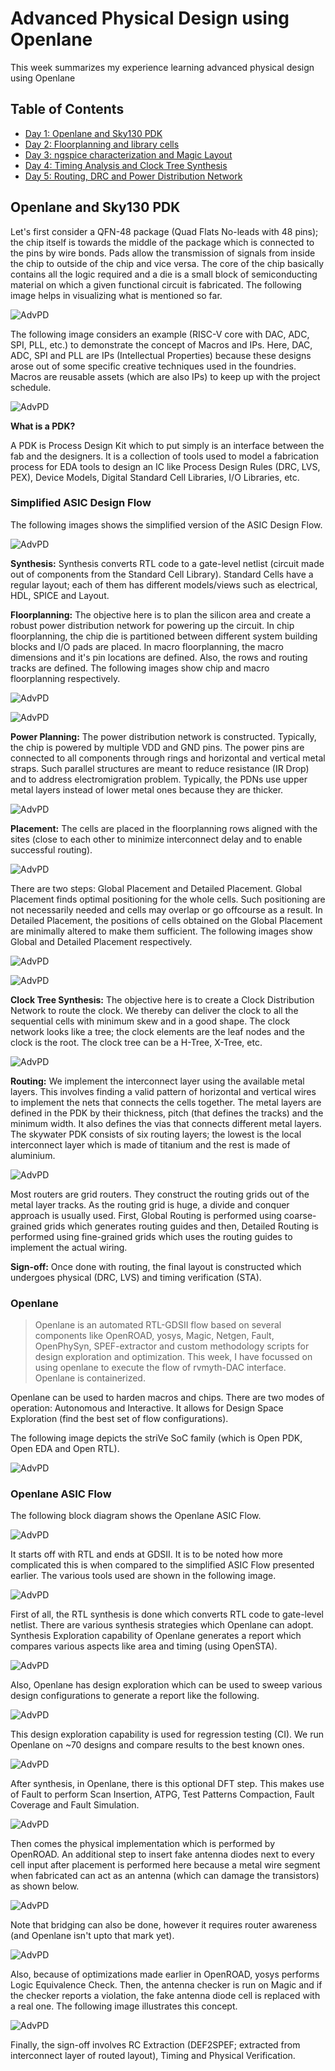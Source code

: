 # Advanced Physical Design using Openlane

This week summarizes my experience learning advanced physical design using Openlane

## Table of Contents

   - [Day 1: Openlane and Sky130 PDK]()
   - [Day 2: Floorplanning and library cells]()
   - [Day 3: ngspice characterization and Magic Layout]()
   - [Day 4: Timing Analysis and Clock Tree Synthesis]()
   - [Day 5: Routing, DRC and Power Distribution Network]()

## Openlane and Sky130 PDK

   Let's first consider a QFN-48 package (Quad Flats No-leads with 48 pins); the chip itself is towards the middle of the package which is connected to the pins by wire bonds. Pads allow the transmission of signals from inside the chip to outside of the chip and vice versa. The core of the chip basically contains all the logic required and a die is a small block of semiconducting material on which a given functional circuit is fabricated. The following image helps in visualizing what is mentioned so far.
   
   ![AdvPD](../Week%207/images/Capture1.PNG)
   
   The following image considers an example (RISC-V core with DAC, ADC, SPI, PLL, etc.) to demonstrate the concept of Macros and IPs. Here, DAC, ADC, SPI and PLL are IPs (Intellectual Properties) because these designs arose out of some specific creative techniques used in the foundries. Macros are reusable assets (which are also IPs) to keep up with the project schedule.
   
   ![AdvPD](../Week%207/images/Capture2.PNG)
   
   **What is a PDK?**
   
   A PDK is Process Design Kit which to put simply is an interface between the fab and the designers. It is a collection of tools used to model a fabrication process for EDA tools to design an IC like Process Design Rules (DRC, LVS, PEX), Device Models, Digital Standard Cell Libraries, I/O Libraries, etc.
   
   ### Simplified ASIC Design Flow
   
   The following images shows the simplified version of the ASIC Design Flow.
   
   ![AdvPD](../Week%207/images/Capture3.PNG)
      
   **Synthesis:** Synthesis converts RTL code to a gate-level netlist (circuit made out of components from the Standard Cell Library). Standard Cells have a regular layout; each of them has different models/views such as electrical, HDL, SPICE and Layout.
   
   **Floorplanning:** The objective here is to plan the silicon area and create a robust power distribution network for powering up the circuit. In chip floorplanning, the chip die is partitioned between different system building blocks and I/O pads are placed. In macro floorplanning, the macro dimensions and it's pin locations are defined. Also, the rows and routing tracks are defined. The following images show chip and macro floorplanning respectively.
   
   ![AdvPD](../Week%207/images/Capture4.PNG)
      
   ![AdvPD](../Week%207/images/Capture5.PNG)
      
   **Power Planning:** The power distribution network is constructed. Typically, the chip is powered by multiple VDD and GND pins. The power pins are connected to all components through rings and horizontal and vertical metal straps. Such parallel structures are meant to reduce resistance (IR Drop) and to address electromigration problem. Typically, the PDNs use upper metal layers instead of lower metal ones because they are thicker.
   
   ![AdvPD](../Week%207/images/Capture6.PNG)
      
   **Placement:** The cells are placed in the floorplanning rows aligned with the sites (close to each other to minimize interconnect delay and to enable successful routing). 
   
   ![AdvPD](../Week%207/images/Capture7.PNG)
      
   There are two steps: Global Placement and Detailed Placement. Global Placement finds optimal positioning for the whole cells. Such positioning are not necessarily needed and cells may overlap or go offcourse as a result. In Detailed Placement, the positions of cells obtained on the Global Placement are minimally altered to make them sufficient. The following images show Global and Detailed Placement respectively.
   
   ![AdvPD](../Week%207/images/Capture8.PNG)
      
   ![AdvPD](../Week%207/images/Capture9.PNG)
      
   **Clock Tree Synthesis:** The objective here is to create a Clock Distribution Network to route the clock. We thereby can deliver the clock to all the sequential cells with minimum skew and in a good shape. The clock network looks like a tree; the clock elements are the leaf nodes and the clock is the root. The clock tree can be a H-Tree, X-Tree, etc.
   
   ![AdvPD](../Week%207/images/Capture10.PNG)
      
   **Routing:** We implement the interconnect layer using the available metal layers. This involves finding a valid pattern of horizontal and vertical wires to implement the nets that connects the cells together. The metal layers are defined in the PDK by their thickness, pitch (that defines the tracks) and the minimum width. It also defines the vias that connects different metal layers. The skywater PDK consists of six routing layers; the lowest is the local interconnect layer which is made of titanium and the rest is made of aluminium.
   
   ![AdvPD](../Week%207/images/Capture11.PNG)
      
   Most routers are grid routers. They construct the routing grids out of the metal layer tracks. As the routing grid is huge, a divide and conquer approach is usually used. First, Global Routing is performed using coarse-grained grids which generates routing guides and then, Detailed Routing is performed using fine-grained grids which uses the routing guides to implement the actual wiring.
   
   **Sign-off:** Once done with routing, the final layout is constructed which undergoes physical (DRC, LVS) and timing verification (STA).
   
   ### Openlane
   
   > Openlane is an automated RTL-GDSII flow based on several components like OpenROAD, yosys, Magic, Netgen, Fault, OpenPhySyn, SPEF-extractor and custom methodology scripts for design exploration and optimization. This week, I have focussed on using openlane to execute the flow of rvmyth-DAC interface. Openlane is containerized. 
    
   Openlane can be used to harden macros and chips. There are two modes of operation: Autonomous and Interactive. It allows for Design Space Exploration (find the best set of flow configurations).
    
   The following image depicts the striVe SoC family (which is Open PDK, Open EDA and Open RTL).
    
   ![AdvPD](../Week%207/images/Capture12.PNG)
      
   ### Openlane ASIC Flow
   
   The following block diagram shows the Openlane ASIC Flow.
   
   ![AdvPD](../Week%207/images/Capture13.PNG)
      
   It starts off with RTL and ends at GDSII. It is to be noted how more complicated this is when compared to the simplified ASIC Flow presented earlier. The various tools used are shown in the following image.
   
   ![AdvPD](../Week%207/images/Capture14.PNG)
         
   First of all, the RTL synthesis is done which converts RTL code to gate-level netlist. There are various synthesis strategies which Openlane can adopt. Synthesis Exploration capability of Openlane generates a report which compares various aspects like area and timing (using OpenSTA).
   
   ![AdvPD](../Week%207/images/Capture15.PNG)
         
   Also, Openlane has design exploration which can be used to sweep various design configurations to generate a report like the following.
   
   ![AdvPD](../Week%207/images/Capture16.PNG)
         
   This design exploration capability is used for regression testing (CI). We run Openlane on ~70 designs and compare results to the best known ones.
   
   ![AdvPD](../Week%207/images/Capture17.PNG)
         
   After synthesis, in Openlane, there is this optional DFT step. This makes use of Fault to perform Scan Insertion, ATPG, Test Patterns Compaction, Fault Coverage and Fault Simulation.
   
   ![AdvPD](../Week%207/images/Capture18.PNG)
         
   Then comes the physical implementation which is performed by OpenROAD. An additional step to insert fake antenna diodes next to every cell input after placement is performed here because a metal wire segment when fabricated can act as an antenna (which can damage the transistors) as shown below.
   
   ![AdvPD](../Week%207/images/Capture19.PNG)
            
   Note that bridging can also be done, however it requires router awareness (and Openlane isn't upto that mark yet).
   
   ![AdvPD](../Week%207/images/Capture20.PNG)
         
   Also, because of optimizations made earlier in OpenROAD, yosys performs Logic Equivalence Check. Then, the antenna checker is run on Magic and if the checker reports a violation, the fake antenna diode cell is replaced with a real one. The following image illustrates this concept.
   
   ![AdvPD](../Week%207/images/Capture21.PNG)
         
   Finally, the sign-off involves RC Extraction (DEF2SPEF; extracted from interconnect layer of routed layout), Timing and Physical Verification.
